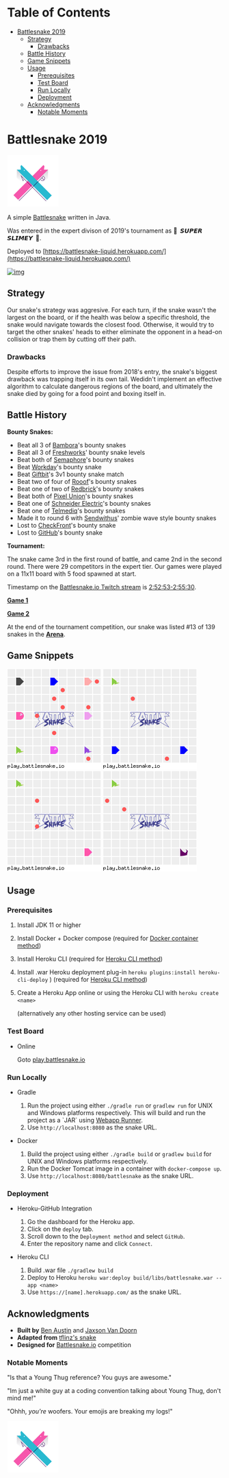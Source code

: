 
# Table of Contents

-   [Battlesnake 2019](#org3d791e4)
    -   [Strategy](#org2052e43)
        -   [Drawbacks](#orgf766e5f)
    -   [Battle History](#org70a6d39)
    -   [Game Snippets](#orgf8a57a7)
    -   [Usage](#org6d63f24)
        -   [Prerequisites](#org459b44d)
        -   [Test Board](#org78797e0)
        -   [Run Locally](#orgc05cc85)
        -   [Deployment](#org76eb5b8)
    -   [Acknowledgments](#org0c262be)
        -   [Notable Moments](#org4e55375)



<a id="org3d791e4"></a>

# Battlesnake 2019

<img height="120" width="120" src="screenshots/advanced.png" />

A simple [Battlesnake](https://www.battlesnake.io) written in Java.

Was entered in the expert divison of 2019's tournament as ****🐍 ‏‏‎ 𝙎𝙐𝙋𝙀𝙍 𝙎𝙇𝙄𝙈𝙀𝙔 ‏‏‎ 🐍****.

Deployed to [https://battlesnake-liquid.herokuapp.com/](https://battlesnake-liquid.herokuapp.com/)

[![img](https://www.herokucdn.com/deploy/button.png)](https://heroku.com/deploy)


<a id="org2052e43"></a>

## Strategy

Our snake's strategy was aggresive. For each turn, if the snake wasn't
the largest on the board, or if the health was below a specific
threshold, the snake would navigate towards the closest food. Otherwise,
it would try to target the other snakes' heads to either eliminate the
opponent in a head-on collision or trap them by cutting off their path.


<a id="orgf766e5f"></a>

### Drawbacks

Despite efforts to improve the issue from 2018's entry, the snake's biggest
drawback was trapping itself in its own tail. Wedidn't implement an effective
algorithm to calculate dangerous regions of the board, and ultimately the
snake died by going for a food point and boxing itself in.


<a id="org70a6d39"></a>

## Battle History

**Bounty Snakes:**

-   Beat all 3 of [Bambora](https://www.bambora.com/en/ca/)'s bounty snakes
-   Beat all 3 of [Freshworks](https://freshworks.io/)' bounty snake levels
-   Beat both of [Semaphore](https://semaphoresolutions.com/)'s bounty snakes
-   Beat [Workday](https://www.workday.com/)'s bounty snake
-   Beat [Giftbit](https://www.giftbit.com/)'s 3v1 bounty snake match
-   Beat two of four of [Rooof](https://www.rooof.com/)'s bounty snakes
-   Beat one of two of [Redbrick](https://rdbrck.com/)'s bounty snakes
-   Beat both of [Pixel Union](https://www.pixelunion.net/)'s bounty snakes
-   Beat one of [Schneider Electric](https://www.schneider-electric.ca/en/)'s bounty snakes
-   Beat one of [Telmediq](https://www.telmediq.com/)'s bounty snakes
-   Made it to round 6 with [Sendwithus](https://www.sendwithus.com/)' zombie wave style bounty snakes
-   Lost to [CheckFront](https://www.checkfront.com/)'s bounty snake
-   Lost to [GitHub](https://github.com)'s bounty snake

**Tournament:**

The snake came 3rd in the first round of battle, and came 2nd in the second round. There were 29
competitors in the expert tier.  Our games were played on a 11x11 board with 5 food spawned at start.

Timestamp on the [Battlesnake.io Twitch stream](https://www.twitch.tv/videos/389395340) is [2:52:53-2:55:30](https://www.twitch.tv/videos/389395340?t=02h52m53s).

**[Game 1](https://clips.twitch.tv/SoftDepressedWebDAESuppy)**

**[Game 2](https://clips.twitch.tv/CoyRelentlessFiddleheadsSoBayed)**

At the end of the tournament competition, our snake
was listed #13 of 139 snakes in the **[Arena](https://play.battlesnake.io/leaderboard/)**.


<a id="orgf8a57a7"></a>

## Game Snippets

![img](./screenshots/snake-win-1.gif) ![img](./screenshots/snake-win-2.gif)
![img](./screenshots/snake-win-7.gif) ![img](./screenshots/snake-win-6.gif)


<a id="org6d63f24"></a>

## Usage


<a id="org459b44d"></a>

### Prerequisites

1.  Install JDK 11 or higher
2.  Install Docker + Docker compose (required for [Docker container method](#org1006309))
3.  Install Heroku CLI (required for [Heroku CLI method](#org42a8e2d))
4.  Install .war Heroku deployment plug-in `heroku plugins:install heroku-cli-deploy` ) (required for [Heroku CLI method](#org42a8e2d))
5.  Create a Heroku App online or using the Heroku CLI with `heroku create <name>`

    (alternatively any other hosting service can be used)


<a id="org78797e0"></a>

### Test Board

-   Online

    Goto [play.battlesnake.io](https://play.battlesnake.io)


<a id="orgc05cc85"></a>

### Run Locally

-   Gradle

    1.  Run the project using either `./gradle run` or `gradlew run` for UNIX and Windows platforms respectively.  This will build and run the project as a \`JAR\` using [Webapp Runner](https://github.com/jsimone/webapp-runner).
    2.  Use `http://localhost:8080` as the snake URL.

-   Docker

    <a id="org1006309"></a>

    1.  Build the project using either `./gradle build` or `gradlew build` for UNIX and Windows platforms respectively.
    2.  Run the Docker Tomcat image in a container with `docker-compose up`.
    3.  Use `http://localhost:8080/battlesnake` as the snake URL.


<a id="org76eb5b8"></a>

### Deployment

-   Heroku-GitHub Integration

    1.  Go the dashboard for the Heroku app.
    2.  Click on the `deploy` tab.
    3.  Scroll down to the `Deployment method` and select `GitHub`.
    4.  Enter the repository name and click `Connect`.

-   Heroku CLI

    <a id="org42a8e2d"></a>

    1.  Build .war file `./gradlew build`
    2.  Deploy to Heroku `heroku war:deploy build/libs/battlesnake.war --app <name>`
    3.  Use `https://[name].herokuapp.com/` as the snake URL.


<a id="org0c262be"></a>

## Acknowledgments

-   **Built by** [Ben Austin](https://github.com/austinben) and [Jaxson Van Doorn](https://github.com/woofers)
-   **Adapted from** [tflinz's snake](https://github.com/tflinz/BasicBattleSnake2018)
-   **Designed for** [Battlesnake.io](https://github.com/battlesnakeio) competition


<a id="org4e55375"></a>

### Notable Moments

"Is that a Young Thug reference? You guys are awesome."

"Im just a white guy at a coding convention talking about
Young Thug, don't mind me!"

"Ohhh, *you're* woofers. Your emojis are breaking my logs!"

<img align="left" height="120" width="120" src="screenshots/advanced.png" />
